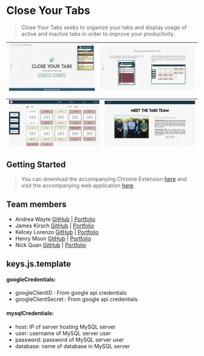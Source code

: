 # Close Your Tabs

> Close Your Tabs seeks to organize your tabs and display usage of active and inactive tabs in order to improve your productivity.

| ![Landing Page](client/src/assets/images/closeyourtabs1.png) | ![Dashboard & Extension](client/src/assets/images/closeyourtabs2.png) |
| :----------------------------------------------------------: | :-------------------------------------------------------------------: |


| ![Dashboard](client/src/assets/images/closeyourtabs3.png) | ![About Page](client/src/assets/images/closeyourtabs4.png) |
| :-------------------------------------------------------: | :--------------------------------------------------------: |


## Getting Started

> You can download the accompanying Chrome Extension [here](https://github.com/andreasandpiper/closeyourtabs-chrome-extension) and visit the accompanying web application [here](http://www.closeyourtabs.com).

## Team members

*   Andrea Wayte [GitHub](https://github.com/andreasandpiper) | [Portfolio](https://www.andreawayte.com/)
*   James Kirsch [GitHub](https://github.com/jkirsch-LF) | [Portfolio](http://jkirsch.tech/)
*   Kelcey Lorenzo [GitHub](https://github.com/m13kelore/) | [Portfolio](http://www.kelceylorenzo.com/)
*   Henry Moon [GitHub](https://github.com/HyeManMoon) | [Portfolio](http://henrymoon.net/)
*   Nick Quan [GitHub](https://github.com/nickkquan) | [Portfolio](http://nickquan.com/)

## keys.js.template

#### googleCredentials:

*   googleClientID : From google api credentials
*   googleClientSecret : From google api credentials

#### mysqlCredentials:

*   host: IP of server hosting MySQL server
*   user: username of MySQL server user
*   password: password of MySQL server user
*   database: name of database in MySQL server
